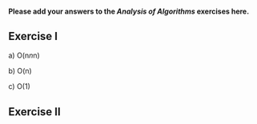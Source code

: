 #### Please add your answers to the ***Analysis of  Algorithms*** exercises here.

## Exercise I

a)
O(n*n*n)

b)
O(n)

c)
O(1)
## Exercise II


